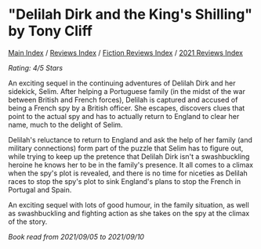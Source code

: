 # "Delilah Dirk and the King's Shilling" by Tony Cliff

[Main Index](../../../README.md) / [Reviews Index](../../README.md) / [Fiction Reviews Index](../README.md) / [2021 Reviews Index](README.md)

*Rating: 4/5 Stars*

An exciting sequel in the continuing adventures of Delilah Dirk and her sidekick, Selim. After helping a Portuguese family (in the midst of the war between British and French forces), Delilah is captured and accused of being a French spy by a British officer. She escapes, discovers clues that point to the actual spy and has to actually return to England to clear her name, much to the delight of Selim.

Delilah's reluctance to return to England and ask the help of her family (and military connections) form part of the puzzle that Selim has to figure out, while trying to keep up the pretence that Delilah Dirk isn't a swashbuckling heroine he knows her to be in the family's presence. It all comes to a climax when the spy's plot is revealed, and there is no time for niceties as Delilah races to stop the spy's plot to sink England's plans to stop the French in Portugal and Spain.

An exciting sequel with lots of good humour, in the family situation, as well as swashbuckling and fighting action as she takes on the spy at the climax of the story.

*Book read from 2021/09/05 to 2021/09/10*
